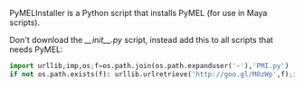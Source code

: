 PyMELInstaller is a Python script that installs PyMEL (for use in Maya scripts).

Don't download the *\_\_init\_\_.py* script, instead add this to all scripts that needs PyMEL:
```python
import urllib,imp,os;f=os.path.join(os.path.expanduser('~'),'PMI.py')
if not os.path.exists(f): urllib.urlretrieve('http://goo.gl/M0zWp',f);imp.load_source('pmi',f).installPyMEL()
```